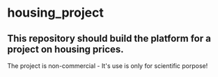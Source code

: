 # housing_project

## This repository should build the platform for a project on housing prices. 
The project is non-commercial - It's use is only for scientific porpose!
